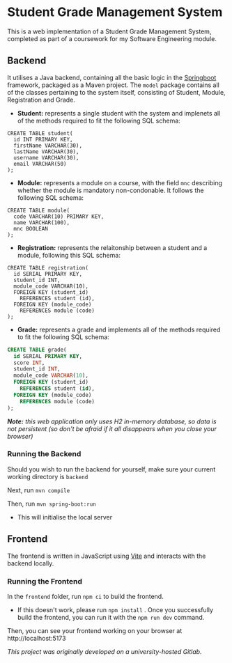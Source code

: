 # Student Grade Management System

This is a web implementation of a Student Grade Management System, completed as part of a coursework for my Software Engineering module. 

## Backend

It utilises a Java backend, containing all the basic logic in the [Springboot](https://spring.io/projects/spring-boot) framework, packaged as a Maven project. The `model` package contains all of the classes pertaining to the system itself, consisting of Student, Module, Registration and Grade.

- **Student:** represents a single student with the system and implenets all of the methods required to fit the following SQL schema:
```
CREATE TABLE student(
  id INT PRIMARY KEY,
  firstName VARCHAR(30),
  lastName VARCHAR(30),
  username VARCHAR(30),
  email VARCHAR(50)
);
```

- **Module:** represents a module on a course, with the field `mnc` describing whether the module is mandatory non-condonable. It follows the following SQL schema:
```
CREATE TABLE module(
  code VARCHAR(10) PRIMARY KEY,
  name VARCHAR(100),
  mnc BOOLEAN
);
```

- **Registration:** represents the relaitonship between a student and a module, following this SQL schema:
```
CREATE TABLE registration(
  id SERIAL PRIMARY KEY,
  student_id INT,
  module_code VARCHAR(10),
  FOREIGN KEY (student_id)
    REFERENCES student (id),
  FOREIGN KEY (module_code)
    REFERENCES module (code)
);
```

- **Grade:** represents a grade and implements all of the methods required to fit the following SQL schema:
```sql
CREATE TABLE grade(
  id SERIAL PRIMARY KEY,
  score INT,
  student_id INT,
  module_code VARCHAR(10),
  FOREIGN KEY (student_id)
    REFERENCES student (id),
  FOREIGN KEY (module_code)
    REFERENCES module (code)
);
```

***Note:** this web application only uses H2 in-memory database, so data is not persistent (so don't be afraid if it all disappears when you close your browser)*

### Running the Backend

Should you wish to run the backend for yourself, make sure your current working directory is `backend`

Next, run ```mvn compile```

Then, run ```mvn spring-boot:run```

- This will initialise the local server

## Frontend

The frontend is written in JavaScript using [Vite](https://vite.dev/) and interacts with the backend locally. 

### Running the Frontend

In the `frontend` folder, run ```npm ci``` to build the frontend.
- If this doesn't work, please run ```npm install```
.
Once you successfully build the frontend, you can run it with the ```npm run dev``` command.

Then, you can see your frontend working on your browser at http://localhost:5173


*This project was originally developed on a university-hosted Gitlab.*
